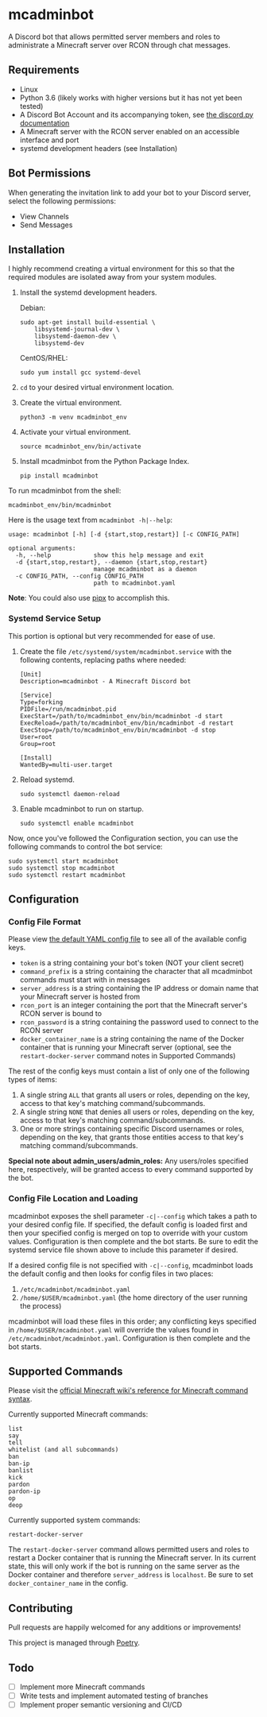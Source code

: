 # mcadminbot

A Discord bot that allows permitted server members and roles to administrate a Minecraft server over RCON through chat messages.

## Requirements

* Linux
* Python 3.6 (likely works with higher versions but it has not yet been tested)
* A Discord Bot Account and its accompanying token, see [the discord.py documentation](https://discordpy.readthedocs.io/en/latest/discord.html)
* A Minecraft server with the RCON server enabled on an accessible interface and port
* systemd development headers (see Installation)

## Bot Permissions

When generating the invitation link to add your bot to your Discord server, select the following permissions:

* View Channels
* Send Messages

## Installation

I highly recommend creating a virtual environment for this so that the required modules are isolated away from your system modules.

1. Install the systemd development headers.

    Debian:

    ```shell
    sudo apt-get install build-essential \
        libsystemd-journal-dev \
        libsystemd-daemon-dev \
        libsystemd-dev
    ```

    CentOS/RHEL:

    `sudo yum install gcc systemd-devel`

2. `cd` to your desired virtual environment location.
3. Create the virtual environment.

    `python3 -m venv mcadminbot_env`

4. Activate your virtual environment.

    `source mcadminbot_env/bin/activate`

5. Install mcadminbot from the Python Package Index.

    `pip install mcadminbot`

To run mcadminbot from the shell:

`mcadminbot_env/bin/mcadminbot`

Here is the usage text from `mcadminbot -h|--help`:

```shell
usage: mcadminbot [-h] [-d {start,stop,restart}] [-c CONFIG_PATH]

optional arguments:
  -h, --help            show this help message and exit
  -d {start,stop,restart}, --daemon {start,stop,restart}
                        manage mcadminbot as a daemon
  -c CONFIG_PATH, --config CONFIG_PATH
                        path to mcadminbot.yaml
```

__Note__: You could also use [pipx](https://packaging.python.org/guides/installing-stand-alone-command-line-tools/) to accomplish this.

### Systemd Service Setup

This portion is optional but very recommended for ease of use.

1. Create the file `/etc/systemd/system/mcadminbot.service` with the following contents, replacing paths where needed:

    ```shell
    [Unit]
    Description=mcadminbot - A Minecraft Discord bot

    [Service]
    Type=forking
    PIDFile=/run/mcadminbot.pid
    ExecStart=/path/to/mcadminbot_env/bin/mcadminbot -d start
    ExecReload=/path/to/mcadminbot_env/bin/mcadminbot -d restart
    ExecStop=/path/to/mcadminbot_env/bin/mcadminbot -d stop
    User=root
    Group=root

    [Install]
    WantedBy=multi-user.target
    ```

2. Reload systemd.

    `sudo systemctl daemon-reload`

3. Enable mcadminbot to run on startup.

    `sudo systemctl enable mcadminbot`

Now, once you've followed the Configuration section, you can use the following commands to control the bot service:

```shell
sudo systemctl start mcadminbot
sudo systemctl stop mcadminbot
sudo systemctl restart mcadminbot
```

## Configuration

### Config File Format

Please view [the default YAML config file](./mcadminbot/defaults.yaml) to see all of the available config keys.

* `token` is a string containing your bot's token (NOT your client secret)
* `command_prefix` is a string containing the character that all mcadminbot commands must start with in messages
* `server_address` is a string containing the IP address or domain name that your Minecraft server is hosted from
* `rcon_port` is an integer containing the port that the Minecraft server's RCON server is bound to
* `rcon_password` is a string containing the password used to connect to the RCON server
* `docker_container_name` is a string containing the name of the Docker container that is running your Minecraft server (optional, see the `restart-docker-server` command notes in Supported Commands)

The rest of the config keys must contain a list of only one of the following types of items:

1. A single string `ALL` that grants all users or roles, depending on the key, access to that key's matching command/subcommands.
2. A single string `NONE` that denies all users or roles, depending on the key, access to that key's matching command/subcommands.
3. One or more strings containing specific Discord usernames or roles, depending on the key, that grants those entities access to that key's matching command/subcommands.

__Special note about admin_users/admin_roles:__ Any users/roles specified here, respectively, will be granted access to every command supported by the bot.

### Config File Location and Loading

mcadminbot exposes the shell parameter `-c|--config` which takes a path to your desired config file. If specified, the default config is loaded first and then your specified config is merged on top to override with your custom values. Configuration is then complete and the bot starts. Be sure to edit the systemd service file shown above to include this parameter if desired.

If a desired config file is not specified with `-c|--config`, mcadminbot loads the default config and then looks for config files in two places:

1. `/etc/mcadminbot/mcadminbot.yaml`
2. `/home/$USER/mcadminbot.yaml` (the home directory of the user running the process)

mcadminbot will load these files in this order; any conflicting keys specified in `/home/$USER/mcadminbot.yaml` will override the values found in `/etc/mcadminbot/mcadminbot.yaml`. Configuration is then complete and the bot starts.

## Supported Commands

Please visit the [official Minecraft wiki's reference for Minecraft command syntax](https://minecraft.gamepedia.com/Commands).

Currently supported Minecraft commands:

```shell
list
say
tell
whitelist (and all subcommands)
ban
ban-ip
banlist
kick
pardon
pardon-ip
op
deop
```

Currently supported system commands:

```shell
restart-docker-server
```

The `restart-docker-server` command allows permitted users and roles to restart a Docker container that is running the Minecraft server. In its current state, this will only work if the bot is running on the same server as the Docker container and therefore `server_address` is `localhost`. Be sure to set `docker_container_name` in the config.

## Contributing

Pull requests are happily welcomed for any additions or improvements!

This project is managed through [Poetry](https://python-poetry.org/).

## Todo

* [ ] Implement more Minecraft commands
* [ ] Write tests and implement automated testing of branches
* [ ] Implement proper semantic versioning and CI/CD
